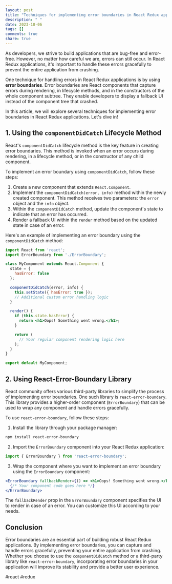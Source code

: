 ```yaml
---
layout: post
title: "Techniques for implementing error boundaries in React Redux applications"
description: " "
date: 2023-10-06
tags: []
comments: true
share: true
---
```


As developers, we strive to build applications that are bug-free and error-free. However, no matter how careful we are, errors can still occur. In React Redux applications, it's important to handle these errors gracefully to prevent the entire application from crashing.

One technique for handling errors in React Redux applications is by using **error boundaries**. Error boundaries are React components that capture errors during rendering, in lifecycle methods, and in the constructors of the whole component subtree. They enable developers to display a fallback UI instead of the component tree that crashed.

In this article, we will explore several techniques for implementing error boundaries in React Redux applications. Let's dive in!

## 1. Using the `componentDidCatch` Lifecycle Method

React's `componentDidCatch` lifecycle method is the key feature in creating error boundaries. This method is invoked when an error occurs during rendering, in a lifecycle method, or in the constructor of any child component.

To implement an error boundary using `componentDidCatch`, follow these steps:

1. Create a new component that extends `React.Component`.
2. Implement the `componentDidCatch(error, info)` method within the newly created component. This method receives two parameters: the `error` object and the `info` object.
3. Within the `componentDidCatch` method, update the component's state to indicate that an error has occurred.
4. Render a fallback UI within the `render` method based on the updated state in case of an error.

Here's an example of implementing an error boundary using the `componentDidCatch` method:

```jsx
import React from 'react';
import ErrorBoundary from './ErrorBoundary';

class MyComponent extends React.Component {
  state = {
    hasError: false
  };

  componentDidCatch(error, info) {
    this.setState({ hasError: true });
    // Additional custom error handling logic
  }

  render() {
    if (this.state.hasError) {
      return <h1>Oops! Something went wrong.</h1>;
    }

    return (
      // Your regular component rendering logic here
    );
  }
}

export default MyComponent;
```

## 2. Using React-Error-Boundary Library

React community offers various third-party libraries to simplify the process of implementing error boundaries. One such library is `react-error-boundary`. This library provides a higher-order component (`ErrorBoundary`) that can be used to wrap any component and handle errors gracefully.

To use `react-error-boundary`, follow these steps:

1. Install the library through your package manager:

```bash
npm install react-error-boundary
```

2. Import the `ErrorBoundary` component into your React Redux application:

```jsx
import { ErrorBoundary } from 'react-error-boundary';
```

3. Wrap the component where you want to implement an error boundary using the `ErrorBoundary` component:

```jsx
<ErrorBoundary fallbackRender={() => <h1>Oops! Something went wrong.</h1>}>
  {/* Your component code goes here */}
</ErrorBoundary>
```

The `fallbackRender` prop in the `ErrorBoundary` component specifies the UI to render in case of an error. You can customize this UI according to your needs.

## Conclusion

Error boundaries are an essential part of building robust React Redux applications. By implementing error boundaries, you can capture and handle errors gracefully, preventing your entire application from crashing. Whether you choose to use the `componentDidCatch` method or a third-party library like `react-error-boundary`, incorporating error boundaries in your application will improve its stability and provide a better user experience.

#react #redux